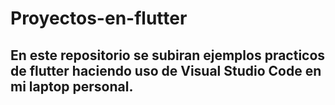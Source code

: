 # Proyectos-en-flutter

## En este repositorio se subiran ejemplos practicos de flutter haciendo uso de Visual Studio Code en mi laptop personal.
